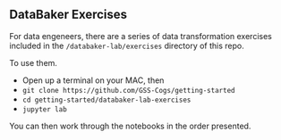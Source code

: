 ## DataBaker Exercises

For data engeneers, there are a series of data transformation exercises included in the `/databaker-lab/exercises` directory of this repo.

To use them.
* Open up a terminal on your MAC, then
* `git clone https://github.com/GSS-Cogs/getting-started`
* `cd getting-started/databaker-lab-exercises`
* `jupyter lab`

You can then work through the notebooks in the order presented.
